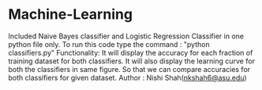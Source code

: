 # Machine-Learning
Included Naive Bayes classifier and Logistic Regression Classifier in one python file only.
To run this code type the command : "python classifiers.py"
Functionality:
 It will display the accuracy for each fraction of training dataset for both classifiers.
 It will also display the learning curve for both the classifiers in same figure. So that we can compare accuracies for both
 classifiers for given dataset.
Author : Nishi Shah(nkshah6@asu.edu) 
